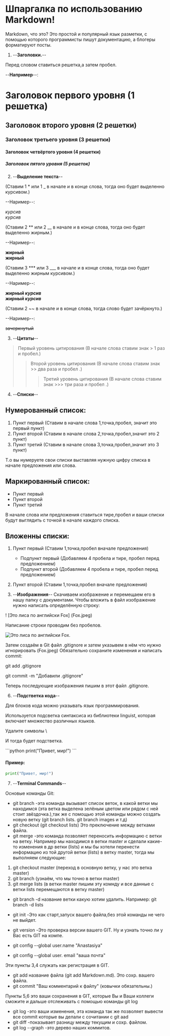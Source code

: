 # Шпаргалка по использованию Markdown!

Markdown, что это?
Это простой и популярный язык разметки, с помощью которого программисты пишут документацию, а блогеры форматируют посты.

1. --**Заголовки.**--

Перед словом ставиться решетка,а затем пробел.

--**Например**--: 
# Заголовок первого уровня (1 решетка)
## Заголовок второго уровня (2 решетки)
### Заголовок третьего уровня (3 решетки)
#### Заголовок четвёртого уровня (4 решетки)
##### Заголовок пятого уровня (5 решеток)

2. --**Выделение текста**--

(Ставим 1 * или 1 _ в начале и в конце слова, тогда оно будет выделенно курсивом.)

--Наример--:

*курсив*   
_курсив_

(Ставим 2 ** или 2 __ в начале и в конце слова, тогда оно будет выделенно жирным.)

--Наример--:

**жирный**  
__жирный__

(Ставим 3 *** или 3 ___ в начале и в конце слова, тогда оно будет выделенно жирным курсивом.)

--Наример--:

***жирный курсив***  
___жирный курсив___

(Ставим 2 ~~ в начале и в конце слова, тогда слово будет зачёркнуто.)

--Наример--:

~~зачеркнутый~~
 
 3. --**Цитаты**--

 > Первый уровень цитирования (В начале  слова ставим знак > 1 раз и пробел.)
>> Второй уровень цитирования (В начале слова ставим знак >> два раза и пробел .)
>>> Третий уровень цитирования (В начале слова ставим знак >>> три раза и пробел .)

4. --**Списки**--

## Нумерованный список:

1. Пункт первый  (Ставим в начале слова 1,точка,пробел, значит это первый пункт)
2. Пункт второй  (Ставим в начале слова 2,точка,пробел,значит это 2 пункт)
3. Пункт третий  (Ставим в начале слова 3,точка,пробел,значит это 3 пункт)

Т.о вы нумеруете свои списки выставляя нужную цифру списка в начале предложения или слова.

## Маркированный список:

- Пункт первый
- Пункт второй
- Пункт третий

В начале слова или предложения ставиться тире,пробел и ваши списки будут выглядить с точкой в начале каждого списка.

## Вложенны списки:

1. Пункт первый (Ставим 1,точка,пробел вначале предложения)
    - Подпункт первый (Добавляем 4 пробела и тире, пробел перед предложением)
    - Подпункт второй (Добавляем 4 пробела и тире, пробел перед предложением)
2. Пункт второй (Ставим 1,точка,пробел вначале предложения)


5. --**Изображения**--
Скачиваем изображение и перемещаем его в нашу папку с документами.
Чтобы вложить в файл изображение нужно написать определённую строку:

! [Это лиса по английски Fox] (Fox.jpeg)

Написание строки проводим без пробелов.

![Это лиса по английски Fox.](Fox.jpeg)

 Затем создаём в Git файл .gitignore и затем указывем в нём что нужно игнорировать (Fox.jpeg)
 Обязательно сохраните изменения и написать commit:
 
 git add .gitignore

 git commit -m "Добавили .gitignore"

 Теперь последующие изображения пишим в этот файл .gitignore.



6. --**Подстветка кода**--

Для блоков кода можно указывать язык программирования.

Используется подсветка синтаксиса из библиотеки linguist, которая включает множество различных языков.

Удалите символы \   

И тогда будет подстветка.

\```python
print("Привет, мир!")
\```
#### Пример:

```python
print("Привет, мир!")
```

7. --**Terminal Commands**--

Основые команды Git:

- git branch -эта команда вызывает список веток, в какой ветки мы находимся (эта ветка выделена зелёным цветом или рядом с ней стоит звёздочка.),так же с помощью этой команды можно создать новую ветку (git branch lists. git branch images и т.д)
- git checkout (git checkout lists) Это преключение между ветками файла.
- git merge -это команда позволяет переносить информацию с ветки на ветку. Например мы находимся в ветки master и сделали какие-то изменения в др ветки (lists) и мы бы хотели перенести информацию из той другой ветки (lists) в ветку master, тогда мы выполняем следующие: 
1. git checkout master (переход в основную ветку, у нас это ветка master)
2. git branch (узнаём, что мы точно в ветки master)
3. git merge lists (в ветки master пишим эту комнду и все данные с ветки lists перемещаются в ветку master)

- git branch -d название ветки какую хотим удалить. Например: git branch -d lists  

-  git init  -Это как старт,запуск вашего файла,без этой команды не чего не выйдет.
-  git version -Это проверка версии вашего GIT. Ну и узнать точно ли у Вас есть GIT на компе.
-  git config --global user.name "Anastasiya"
-  git config --global user. email "ваша почта"

Эти пункты 3,4 служать как регистрация в GIT. 

-  git add название файла (git add Markdown.md). Это  сохр. вашего файла.
-  git commit "Ваш комментарий к файлу" (ковычки обязательны.)

Пункты 5,6 это ваши сохранения в GIT, которые Вы и Ваши коллеги сможите и дальше отслеживать с помощью команды git log

-  git log -это ваши изменения, эта команда так же позволяет вывести все commit которые вы делали с сочитании с git aad
-  git diff -показывает разницу между текущим и сохр. файлом.
- git log --graph -это дерево наших коммитов.